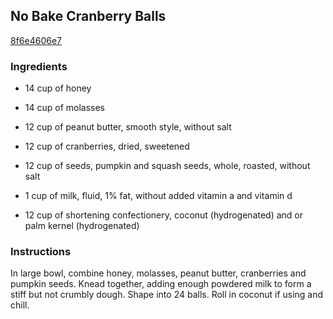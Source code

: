 ## No Bake Cranberry Balls

[8f6e4606e7](http://www.food.com/recipe/no-bake-cranberry-balls-492191)

### Ingredients

 - 14 cup of honey

 - 14 cup of molasses

 - 12 cup of peanut butter, smooth style, without salt

 - 12 cup of cranberries, dried, sweetened

 - 12 cup of seeds, pumpkin and squash seeds, whole, roasted, without salt

 - 1 cup of milk, fluid, 1% fat, without added vitamin a and vitamin d

 - 12 cup of shortening confectionery, coconut (hydrogenated) and or palm kernel (hydrogenated)

### Instructions

In large bowl, combine honey, molasses, peanut butter, cranberries and pumpkin seeds. Knead together, adding enough powdered milk to form a stiff but not crumbly dough. Shape into 24 balls. Roll in coconut if using and chill.
